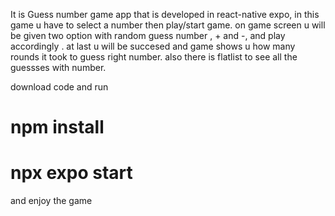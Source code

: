 It is Guess number game app that is developed in react-native expo, in this game u have to select a number then play/start game. on game screen u will be given two option with random guess number
, + and -, and play accordingly . at last u will be succesed and game shows u how many rounds it took to guess right number. also there is flatlist to see all the guessses with number.

download code and run
#    npm install
#    npx expo start


and enjoy the game
